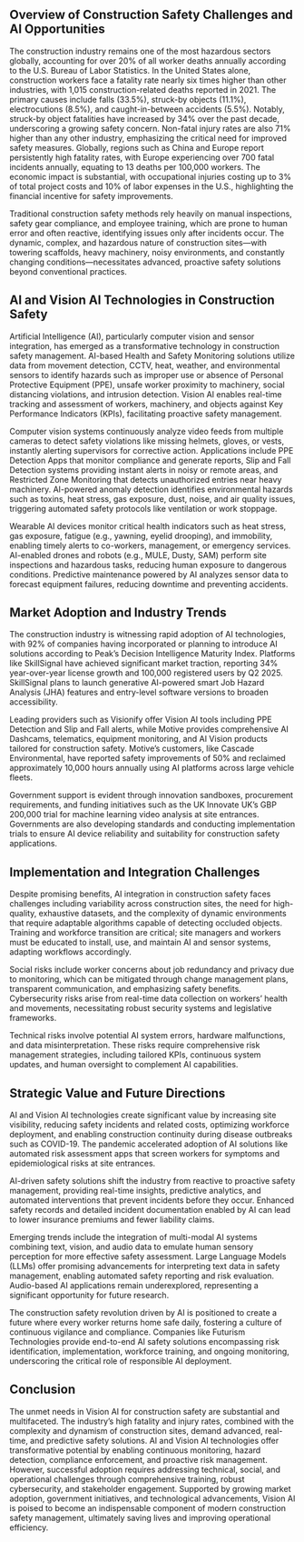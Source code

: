 ## Overview of Construction Safety Challenges and AI Opportunities
The construction industry remains one of the most hazardous sectors globally, accounting for over 20% of all worker deaths annually according to the U.S. Bureau of Labor Statistics. In the United States alone, construction workers face a fatality rate nearly six times higher than other industries, with 1,015 construction-related deaths reported in 2021. The primary causes include falls (33.5%), struck-by objects (11.1%), electrocutions (8.5%), and caught-in-between accidents (5.5%). Notably, struck-by object fatalities have increased by 34% over the past decade, underscoring a growing safety concern. Non-fatal injury rates are also 71% higher than any other industry, emphasizing the critical need for improved safety measures. Globally, regions such as China and Europe report persistently high fatality rates, with Europe experiencing over 700 fatal incidents annually, equating to 13 deaths per 100,000 workers. The economic impact is substantial, with occupational injuries costing up to 3% of total project costs and 10% of labor expenses in the U.S., highlighting the financial incentive for safety improvements.

Traditional construction safety methods rely heavily on manual inspections, safety gear compliance, and employee training, which are prone to human error and often reactive, identifying issues only after incidents occur. The dynamic, complex, and hazardous nature of construction sites—with towering scaffolds, heavy machinery, noisy environments, and constantly changing conditions—necessitates advanced, proactive safety solutions beyond conventional practices.

## AI and Vision AI Technologies in Construction Safety
Artificial Intelligence (AI), particularly computer vision and sensor integration, has emerged as a transformative technology in construction safety management. AI-based Health and Safety Monitoring solutions utilize data from movement detection, CCTV, heat, weather, and environmental sensors to identify hazards such as improper use or absence of Personal Protective Equipment (PPE), unsafe worker proximity to machinery, social distancing violations, and intrusion detection. Vision AI enables real-time tracking and assessment of workers, machinery, and objects against Key Performance Indicators (KPIs), facilitating proactive safety management.

Computer vision systems continuously analyze video feeds from multiple cameras to detect safety violations like missing helmets, gloves, or vests, instantly alerting supervisors for corrective action. Applications include PPE Detection Apps that monitor compliance and generate reports, Slip and Fall Detection systems providing instant alerts in noisy or remote areas, and Restricted Zone Monitoring that detects unauthorized entries near heavy machinery. AI-powered anomaly detection identifies environmental hazards such as toxins, heat stress, gas exposure, dust, noise, and air quality issues, triggering automated safety protocols like ventilation or work stoppage.

Wearable AI devices monitor critical health indicators such as heat stress, gas exposure, fatigue (e.g., yawning, eyelid drooping), and immobility, enabling timely alerts to co-workers, management, or emergency services. AI-enabled drones and robots (e.g., MULE, Dusty, SAM) perform site inspections and hazardous tasks, reducing human exposure to dangerous conditions. Predictive maintenance powered by AI analyzes sensor data to forecast equipment failures, reducing downtime and preventing accidents.

## Market Adoption and Industry Trends
The construction industry is witnessing rapid adoption of AI technologies, with 92% of companies having incorporated or planning to introduce AI solutions according to Peak’s Decision Intelligence Maturity Index. Platforms like SkillSignal have achieved significant market traction, reporting 34% year-over-year license growth and 100,000 registered users by Q2 2025. SkillSignal plans to launch generative AI-powered smart Job Hazard Analysis (JHA) features and entry-level software versions to broaden accessibility.

Leading providers such as Visionify offer Vision AI tools including PPE Detection and Slip and Fall alerts, while Motive provides comprehensive AI Dashcams, telematics, equipment monitoring, and AI Vision products tailored for construction safety. Motive’s customers, like Cascade Environmental, have reported safety improvements of 50% and reclaimed approximately 10,000 hours annually using AI platforms across large vehicle fleets.

Government support is evident through innovation sandboxes, procurement requirements, and funding initiatives such as the UK Innovate UK’s GBP 200,000 trial for machine learning video analysis at site entrances. Governments are also developing standards and conducting implementation trials to ensure AI device reliability and suitability for construction safety applications.

## Implementation and Integration Challenges
Despite promising benefits, AI integration in construction safety faces challenges including variability across construction sites, the need for high-quality, exhaustive datasets, and the complexity of dynamic environments that require adaptable algorithms capable of detecting occluded objects. Training and workforce transition are critical; site managers and workers must be educated to install, use, and maintain AI and sensor systems, adapting workflows accordingly.

Social risks include worker concerns about job redundancy and privacy due to monitoring, which can be mitigated through change management plans, transparent communication, and emphasizing safety benefits. Cybersecurity risks arise from real-time data collection on workers’ health and movements, necessitating robust security systems and legislative frameworks.

Technical risks involve potential AI system errors, hardware malfunctions, and data misinterpretation. These risks require comprehensive risk management strategies, including tailored KPIs, continuous system updates, and human oversight to complement AI capabilities.

## Strategic Value and Future Directions
AI and Vision AI technologies create significant value by increasing site visibility, reducing safety incidents and related costs, optimizing workforce deployment, and enabling construction continuity during disease outbreaks such as COVID-19. The pandemic accelerated adoption of AI solutions like automated risk assessment apps that screen workers for symptoms and epidemiological risks at site entrances.

AI-driven safety solutions shift the industry from reactive to proactive safety management, providing real-time insights, predictive analytics, and automated interventions that prevent incidents before they occur. Enhanced safety records and detailed incident documentation enabled by AI can lead to lower insurance premiums and fewer liability claims.

Emerging trends include the integration of multi-modal AI systems combining text, vision, and audio data to emulate human sensory perception for more effective safety assessment. Large Language Models (LLMs) offer promising advancements for interpreting text data in safety management, enabling automated safety reporting and risk evaluation. Audio-based AI applications remain underexplored, representing a significant opportunity for future research.

The construction safety revolution driven by AI is positioned to create a future where every worker returns home safe daily, fostering a culture of continuous vigilance and compliance. Companies like Futurism Technologies provide end-to-end AI safety solutions encompassing risk identification, implementation, workforce training, and ongoing monitoring, underscoring the critical role of responsible AI deployment.

## Conclusion
The unmet needs in Vision AI for construction safety are substantial and multifaceted. The industry’s high fatality and injury rates, combined with the complexity and dynamism of construction sites, demand advanced, real-time, and predictive safety solutions. AI and Vision AI technologies offer transformative potential by enabling continuous monitoring, hazard detection, compliance enforcement, and proactive risk management. However, successful adoption requires addressing technical, social, and operational challenges through comprehensive training, robust cybersecurity, and stakeholder engagement. Supported by growing market adoption, government initiatives, and technological advancements, Vision AI is poised to become an indispensable component of modern construction safety management, ultimately saving lives and improving operational efficiency.